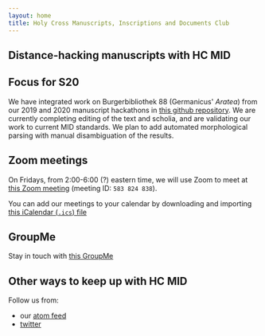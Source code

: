 ```yaml
---
layout: home
title: Holy Cross Manuscripts, Inscriptions and Documents Club
---
```


## Distance-hacking manuscripts with HC MID



## Focus for S20

We have integrated work on Burgerbibliothek 88 (Germanicus' *Aratea*) from our 2019 and 2020 manuscript hackathons in [this github repository](https://github.com/hcmid/germanicus).  We are currently completing editing of the text and scholia, and are validating our work to current MID standards.  We plan to add automated morphological parsing with manual disambiguation of the results.



## Zoom meetings

On Fridays, from 2:00-6:00 (?) eastern time, we will use Zoom to meet at [this Zoom meeting](https://holycross.zoom.us/j/583824838) (meeting ID: `583 824 838`).

You can add our meetings to your calendar by downloading and importing [this iCalendar (`.ics`) file](https://holycross.zoom.us/meeting/uJwuf-uspjgiharDd8E_0AW6Q5hzGOtyHg/ics?icsToken=98tyKuygrTMoHtyWuFz9RbMvW5n-bvHmi3lPuIdZxDraUwFkNDKjPvhlHaZmON-B)


## GroupMe

Stay in touch with [this GroupMe](https://groupme.com/join_group/58665545/Qt7TqJWB)





## Other ways to keep up with HC MID

Follow us from:

- our [atom feed](atom.xml)
- [twitter](https://twitter.com/hcmid)
